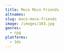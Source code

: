 ```yaml
---
title: Moco Moco Friends
altnames:
slug: moco-moco-friends
image: /images/103.jpg
genres:
  - rpg
platforms:
  - 3ds
---
```



